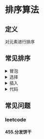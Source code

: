 # 排序算法 #

## 定义 ##
对元素进行排序

## 常见排序 ##
<details>
<summary>冒泡</summary>
<pre>
<code>
/**
 * 两两比较
 */
function bubble($nums) {
    $len = count($nums);
    if ($len <= 1) {
        return $nums;
    }
    for ($i = 0; $i < $len - 1; $i++) {
        for ($j = 0; $j < $len - $i - 1; $j++) {
            if ($nums[$j] > $nums[$j + 1]) {
                list($nums[$j], $nums[$j + 1]) = [$nums[$j + 1], $nums[$j]];
            }
        }
    }
    return $nums;
}
</code>
</pre>
</details>

<details>
<summary>选择</summary>
<pre>
<code>
/**
 * 从待排序里选择一个
 */
function select($nums) {
    $len = count($nums);
    if ($len <= 1) {
        return $nums;
    }
    for ($i = 0; $i < $len - 1; $i++) {
        $min = $i;
        for ($j = $i + 1; $j < $len; $j++) {
            if ($nums[$j] < $nums[$min]) {
                $min = $j;
            }
        }
        list($nums[$i], $nums[$min]) = [$nums[$min], $nums[$i]];
    }
    return $nums;
}
</code>
</pre>
</details>

<details>
<summary>插入</summary>
<pre>
<code>
/**
 * 向有序数组中插入一个
 */
function insert($nums) {
    $len = count($nums);
    if($len <= 1) {
        return $nums;
    }
    for ($i = 1; $i < $len; $i++) {
        $radix = $nums[$i];
        for ($j = $i - 1; $j >= 0; $j--) {
            if ($nums[$j] > $radix) {
                $nums[$j + 1] = $nums[$j];
            } else {
                break;
            }
        }
        $nums[$j + 1] = $radix;
    }
    return $nums;
}
</code>
</pre>
</details>

<details>
<summary>代码</summary>
<pre>
<code>
</code>
</pre>
</details>

## 常见问题 ##

### leetcode ###

#### 455.分发饼干 ####
